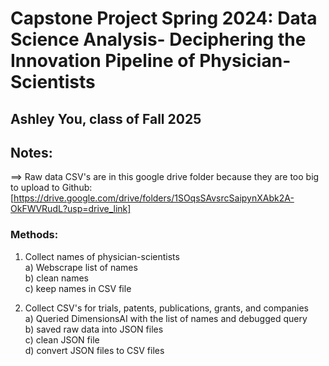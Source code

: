 # Capstone Project Spring 2024: Data Science Analysis-  Deciphering the Innovation Pipeline of Physician-Scientists

## Ashley You, class of Fall 2025
## Notes:
==> Raw data CSV's are in this google drive folder because they are too big to upload to Github:
[https://drive.google.com/drive/folders/1SOqsSAvsrcSaipynXAbk2A-OkFWVRudL?usp=drive_link]

### Methods:
1. Collect names of physician-scientists <br />
 a) Webscrape list of names <br />
 b) clean names <br />
 c) keep names in CSV file <br />

2. Collect CSV's for trials, patents, publications, grants, and companies  <br />
  a) Queried DimensionsAI with the list of names and debugged query <br />
  b) saved raw data into JSON files <br />
  c) clean JSON file <br />
  d) convert JSON files to CSV files


